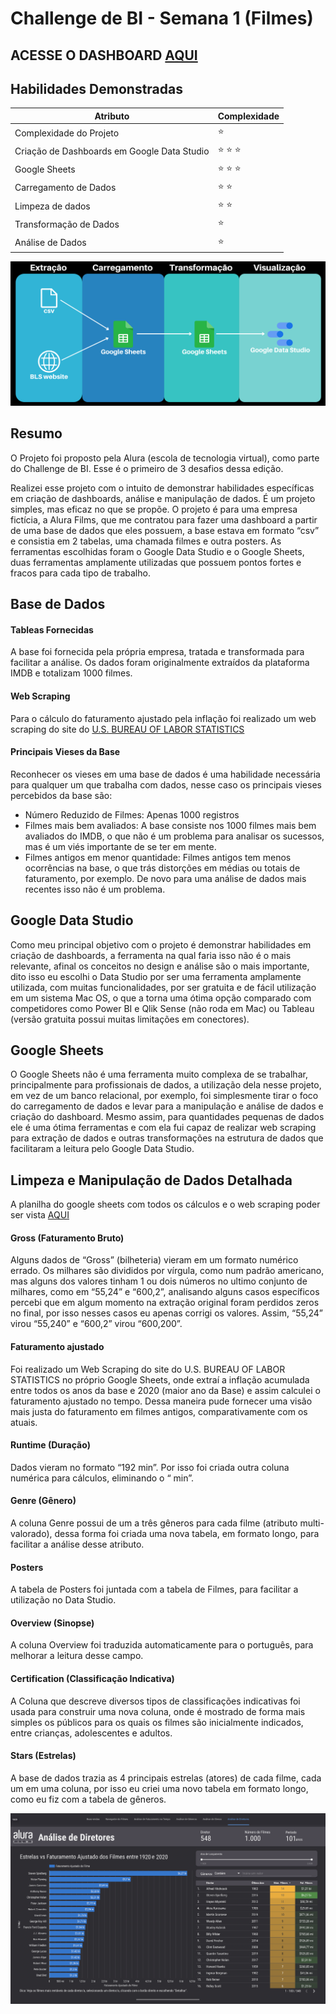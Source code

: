 # Challenge de BI - Semana 1 (Filmes)

## ACESSE O DASHBOARD [AQUI](https://datastudio.google.com/reporting/774c7382-3039-44a9-9090-cc8d733a175c/page/p_39txjruktc "Projeto Alura Films")

## Habilidades Demonstradas

Atributo | Complexidade
-------- | ------------
Complexidade do Projeto | ⭐️ 
Criação de Dashboards em Google Data Studio | ⭐️ ⭐️ ⭐️ 
Google Sheets | ⭐️ ⭐️ ⭐️ 
Carregamento de Dados | ⭐️ ⭐️ 
Limpeza de dados | ⭐️ ⭐️ 
Transformação de Dados | ⭐️ 
Análise de Dados | ⭐️ 

![picture alt](https://github.com/brunompagani/challenge-bi-filmes/blob/ed49bba3019948a2c7af3ab62c31e9bd2f32cc50/Recursos/diagrama.png)

## Resumo

O Projeto foi proposto pela Alura (escola de tecnologia virtual), como parte do Challenge de BI. Esse é o primeiro de 3 desafios dessa edição.

Realizei esse projeto com o intuito de demonstrar habilidades específicas em criação de dashboards, análise e manipulação de dados. É um projeto simples, mas eficaz no que se propõe. O projeto é para uma empresa fictícia, a Alura Films, que me contratou para fazer uma dashboard a partir de uma base de dados que eles possuem, a base estava em formato “csv”  e consistia em 2 tabelas, uma chamada filmes e outra posters. As ferramentas escolhidas foram o Google Data Studio e o Google Sheets, duas ferramentas amplamente utilizadas que possuem pontos fortes e fracos para cada tipo de trabalho.

## Base de Dados

#### Tableas Fornecidas

A base foi fornecida pela própria empresa, tratada e transformada para facilitar a análise. Os dados foram originalmente extraídos da plataforma IMDB e totalizam 1000 filmes.

#### Web Scraping

Para o cálculo do faturamento ajustado pela inflação foi realizado um web scraping do site do [U.S. BUREAU OF LABOR STATISTICS](https://www.bls.gov/)

#### Principais Vieses da Base

Reconhecer os vieses em uma base de dados é uma habilidade necessária para qualquer um que trabalha com dados, nesse caso os principais vieses percebidos da base são:

- Número Reduzido de Filmes: Apenas 1000 registros
- Filmes mais bem avaliados: A base consiste nos 1000 filmes mais bem avaliados do IMDB, o que não é um problema para analisar os sucessos, mas é um viés importante de se ter em mente.
- Filmes antigos em menor quantidade: Filmes antigos tem menos ocorrências na base, o que trás distorções em médias ou totais de faturamento, por exemplo. De novo para uma análise de dados mais recentes isso não é um problema.

## Google Data Studio

Como meu principal  objetivo com o projeto é demonstrar habilidades em criação de dashboards, a ferramenta na qual faria isso não é o mais relevante, afinal os conceitos no design e análise são o mais importante, dito isso eu escolhi o Data Studio por ser uma ferramenta amplamente utilizada, com muitas funcionalidades, por ser gratuita e de fácil utilização em um sistema Mac OS, o que a torna uma ótima opção comparado com competidores como Power BI e Qlik Sense (não roda em Mac) ou Tableau (versão gratuita possui muitas limitações em conectores).

## Google Sheets

O Google Sheets não é uma ferramenta muito complexa de se trabalhar, principalmente para profissionais de dados, a utilização dela nesse projeto, em vez de um banco relacional, por exemplo, foi simplesmente tirar o foco do carregamento de dados e levar para a manipulação e análise de dados e criação do dashboard. Mesmo assim, para quantidades pequenas de dados ele é uma ótima ferramentas e com ela fui capaz de realizar web scraping para extração de dados e outras transformações na estrutura de dados que facilitaram a leitura pelo Google Data Studio.


## Limpeza e Manipulação de Dados Detalhada

A planilha do google sheets com todos os cálculos e o web scraping poder ser vista [AQUI](https://docs.google.com/spreadsheets/d/1EffNqHX9EsTyjyabqJLP4tlHtx-0SFDcv5J8iYR7KK8/edit?usp=sharing)

#### Gross (Faturamento Bruto)

Alguns dados de “Gross” (bilheteria) vieram em um formato numérico errado. Os milhares são divididos por vírgula, como num padrão americano, mas alguns dos valores tinham 1 ou dois números no ultimo conjunto de milhares, como em “55,24” e “600,2”, analisando alguns casos específicos percebi que em algum momento na extração original foram perdidos zeros no final, por isso nesses casos eu apenas corrigi os valores. Assim, “55,24” virou “55,240” e “600,2” virou “600,200”. 

#### Faturamento ajustado

Foi realizado um Web Scraping do site do U.S. BUREAU OF LABOR STATISTICS no próprio Google Sheets, onde extraí a inflação acumulada entre todos os anos da base e 2020 (maior ano da Base) e assim calculei o faturamento ajustado no tempo. Dessa maneira pude fornecer uma visão mais justa do faturamento em filmes antigos, comparativamente com os atuais.

#### Runtime (Duração)

Dados vieram no formato “192 min”. Por isso foi criada outra coluna numérica para cálculos, eliminando o “ min”.

#### Genre (Gênero)

A coluna Genre possui de um a três gêneros para cada filme (atributo multi-valorado), dessa forma foi criada uma nova tabela, em formato longo, para facilitar a análise desse atributo.

#### Posters

A tabela de Posters foi juntada com a tabela de Filmes, para facilitar a utilização no Data Studio.

#### Overview (Sinopse)

A coluna Overview foi traduzida automaticamente para o português, para melhorar a leitura desse campo.

#### Certification (Classificação Indicativa)

A Coluna que descreve diversos tipos de classificações indicativas foi usada para construir uma nova coluna, onde é mostrado de forma mais simples os públicos para os quais os filmes são inicialmente indicados, entre crianças, adolescentes e adultos.

#### Stars (Estrelas)

A base de dados trazia as 4 principais estrelas (atores) de cada filme, cada um em uma coluna, por isso eu criei uma novo tabela em formato longo, como eu fiz com a tabela de gêneros.

![picture alt](https://github.com/brunompagani/challenge-bi-filmes/blob/a1ffebc19c8c3c3969ee1953bc83b4f63c4d3d8a/Recursos/pagina_de_diretores.png "Página de diretores")

